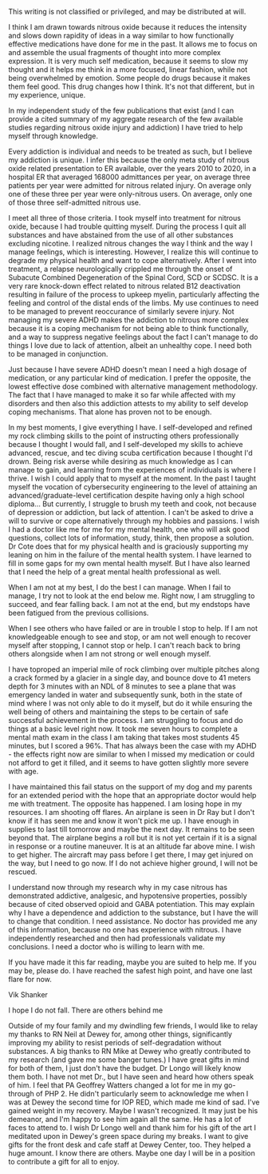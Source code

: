 This writing is not classified or privileged, and may be distributed at will.

I think I am drawn towards nitrous oxide because it reduces the intensity and slows down rapidity of ideas in a way similar to how functionally effective medications have done for me in the past. It allows me to focus on and assemble the usual fragments of thought into more complex expression. It is very much self medication, because it seems to slow my thought and it helps me think in a more focused, linear fashion, while not being overwhelmed by emotion. Some people do drugs because it makes them feel good. This drug changes how I think. It's not that different, but in my experience, unique.

In my independent study of the few publications that exist (and I can provide a cited summary of my aggregate research of the few available studies regarding nitrous oxide injury and addiction) I have tried to help myself through knowledge. 

Every addiction is individual and needs to be treated as such, but I believe my addiction is unique. I infer this because the only meta study of nitrous oxide related presentation to ER available, over the years 2010 to 2020, in a hospital ER that averaged 168000 admittances per year, on average three patients per year were admitted for nitrous related injury. On average only one of these three per year were only-nitrous users. On average, only one of those three self-admitted nitrous use. 

I meet all three of those criteria. I took myself into treatment for nitrous oxide, because I had trouble quitting myself.  During the process I quit all substances and have abstained from the use of all other substances excluding nicotine. I realized nitrous changes the way I think and the way I manage feelings, which is interesting. However, I realize this will continue to degrade my physical health and want to cope alternatively.  After I went into treatment, a relapse neurologically crippled me through the onset of Subacute Combined Degeneration of the Spinal Cord, SCD or SCDSC.  It is a very rare knock-down effect related to nitrous related B12 deactivation resulting in failure of the process to upkeep myelin, particularly affecting the feeling and control of the distal ends of the limbs.  My use continues to need to be managed to prevent reoccurance of similarly severe injury. Not managing my severe ADHD makes the addiction to nitrous more complex because it is a coping mechanism for not being able to think functionally, and a way to suppress negative feelings about the fact I can't manage to do things I love due to lack of attention, albeit an unhealthy cope. I need both to be managed in conjunction.

Just because I have severe ADHD doesn't mean I need a high dosage of medication, or any particular kind of medication. I prefer the opposite, the lowest effective dose combined with alternative management methodology. The fact that I have managed to make it so far while affected with my disorders and then also this addiction attests to my ability to self develop coping mechanisms.  That alone has proven not to be enough.

In my best moments, I give everything I have. I self-developed and refined my rock climbing skills to the point of instructing others professionally because I thought I would fall, and I self-developed my skills to achieve advanced, rescue, and tec diving scuba certification because I thought I'd drown.  Being risk averse while desiring as much knowledge as I can manage to gain, and learning from the experiences of individuals is where I thrive. I wish I could apply that to myself at the moment. In the past I taught myself the vocation of cybersecurity engineering to the level of attaining an advanced/graduate-level certification despite having only a high school diploma... But currently, I struggle to brush my teeth and cook, not because of depression or addiction, but lack of attention.  I can't be asked to drive a will to survive or cope alternatively through my hobbies and passions. I wish I had a doctor like me for me for my mental health, one who will ask good questions, collect lots of information, study, think, then propose a solution. Dr Cote does that for my physical health and is graciously supporting my leaning on him in the failure of the mental health system. I have learned to fill in some gaps for my own mental health myself. But I have also learned that I need the help of a great mental health professional as well.

When I am not at my best, I do the best I can manage. When I fail to manage, I try not to look at the end below me.  Right now, I am struggling to succeed, and fear falling back.  I am not at the end, but my endstops have been fatigued from the previous collisions. 

When I see others who have failed or are in trouble I stop to help. If I am not knowledgeable enough to see and stop, or am not well enough to recover myself after stopping, I cannot stop or help. I can't reach back to bring others alongside when I am not strong or well enough myself.

I have toproped an imperial mile of rock climbing over multiple pitches along a crack formed by a glacier in a single day, and bounce dove to 41 meters depth for 3 minutes with an NDL of 8 minutes to see a plane that was emergency landed in water and subsequently sunk, both in the state of mind where I was not only able to do it myself, but do it while ensuring the well being of others and maintaining the steps to be certain of safe successful achievement in the process. I am struggling to focus and do things at a basic level right now.  It took me seven hours to complete a mental math exam in the class I am taking that takes most students 45 minutes, but I scored a 96%.  That has always been the case with my ADHD - the effects right now are similar to when I missed my medication or could not afford to get it filled, and it seems to have gotten slightly more severe with age.

I have maintained this fail status on the support of my dog and my parents for an extended period with the hope that an appropriate doctor would help me with treatment. The opposite has happened. I am losing hope in my resources. I am shooting off flares. An airplane is seen in Dr Ray but I don't know if it has seen me and know it won't pick me up. I have enough in supplies to last till tomorrow and maybe the next day. It remains to be seen beyond that. The airplane begins a roll but it is not yet certain if it is a signal in response or a routine maneuver. It is at an altitude far above mine. I wish to get higher. The aircraft may pass before I get there, I may get injured on the way, but I need to go now. If I do not achieve higher ground, I will not be rescued.  

I understand now through my research why in my case nitrous has demonstrated addictive, analgesic, and hypotensive properties, possibly because of cited observed opioid and GABA potentiation. This may explain why I have a dependence and addiction to the substance, but I have the will to change that condition. I need assistance.  No doctor has provided me any of this information, because no one has experience with nitrous. I have independently researched and then had professionals validate my conclusions. I need a doctor who is willing to learn with me.

If you have made it this far reading, maybe you are suited to help me. If you may be, please do. I have reached the safest high point, and have one last flare for now.

Vik Shanker

I hope I do not fall. 
There are others behind me

Outside of my four family and my dwindling few friends, I would like to relay my thanks to RN Neil at Dewey for, among other things, significantly improving my ability to resist periods of self-degradation without substances. A big thanks to RN Mike at Dewey who greatly contributed to my research (and gave me some banger tunes.) I have great gifts in mind for both of them, I just don't have the budget.  Dr Longo will likely know them both. I have not met Dr., but I have seen and heard how others speak of him. I feel that PA Geoffrey Watters changed a lot for me in my go-through of PHP 2.  He didn't particularly seem to acknowledge me when I was at Dewey the second time for IOP RED, which made me kind of sad.  I've gained weight in my recovery. Maybe I wasn't recognized. It may just be his demeanor, and I'm happy to see him again all the same. He has a lot of faces to attend to.  I wish Dr Longo well and thank him for his gift of the art I meditated upon in Dewey's green space during my breaks.  I want to give gifts for the front desk and cafe staff at Dewey Center, too. They helped a huge amount. I know there are others.  Maybe one day I will be in a position to contribute a gift for all to enjoy.
